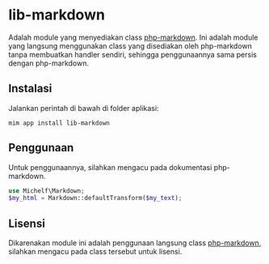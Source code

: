 # lib-markdown

Adalah module yang menyediakan class [php-markdown](https://github.com/michelf/php-markdown).
Ini adalah module yang langsung menggunakan class yang disediakan oleh php-markdown
tanpa membuatkan handler sendiri, sehingga penggunaannya sama persis dengan
php-markdown.

## Instalasi

Jalankan perintah di bawah di folder aplikasi:

```
mim app install lib-markdown
```

## Penggunaan

Untuk penggunaannya, silahkan mengacu pada dokumentasi php-markdown.

```php
use Michelf\Markdown;
$my_html = Markdown::defaultTransform($my_text);
```

## Lisensi

Dikarenakan module ini adalah penggunaan langsung class 
[php-markdown](https://github.com/michelf/php-markdown), silahkan
mengacu pada class tersebut untuk lisensi.